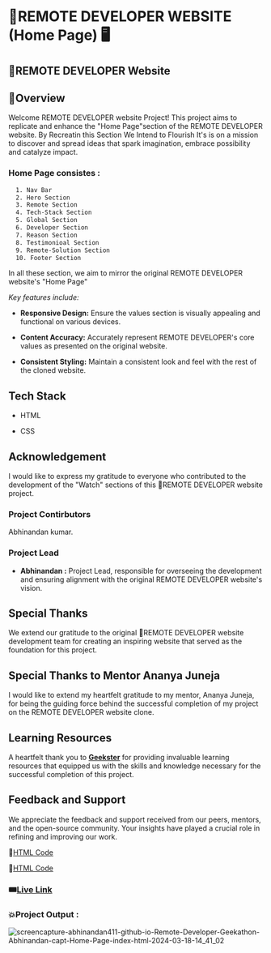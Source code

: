 # 🎯REMOTE DEVELOPER WEBSITE (Home Page) 🖥️

## 🚀REMOTE DEVELOPER Website

## 📌Overview
Welcome REMOTE DEVELOPER website Project! This project aims to replicate and enhance the "Home Page"section of the REMOTE DEVELOPER website. By Recreatin this Section We Intend to Flourish It's is on a mission to discover and spread ideas that spark imagination, embrace possibility and catalyze impact.


### Home Page consistes :
```bash
  1. Nav Bar
  2. Hero Section
  3. Remote Section
  4. Tech-Stack Section
  5. Global Section
  6. Developer Section
  7. Reason Section
  8. Testimonioal Section
  9. Remote-Solution Section
  10. Footer Section
```
In  all these section, we aim to mirror the original REMOTE DEVELOPER website's "Home Page"

*Key features include:*
- **Responsive Design:** Ensure the values section is visually appealing and functional on various devices.

- **Content Accuracy:** Accurately represent REMOTE DEVELOPER's core values as presented on the original website.

- **Consistent Styling:** Maintain a consistent look and feel with the rest of the cloned website.

## Tech Stack
- HTML

- CSS

## Acknowledgement

I would like to express my gratitude to everyone who contributed to the development of the "Watch" sections of this 🚀REMOTE DEVELOPER website project. 

### Project Contirbutors

Abhinandan kumar.

### Project Lead

- **Abhinandan :** Project Lead, responsible for overseeing the development and ensuring alignment with the original REMOTE DEVELOPER website's vision.

## Special Thanks

We extend our gratitude to the original 🚀REMOTE DEVELOPER website development team for creating an inspiring website that served as the foundation for this project.

## Special Thanks to Mentor Ananya Juneja

I would like to extend my heartfelt gratitude to my mentor, Ananya Juneja, for being the guiding force behind the successful completion of my project on the REMOTE DEVELOPER website clone.

## Learning Resources
A heartfelt thank you to **[Geekster](https://www.geekster.in/)** for providing invaluable learning resources that equipped us with the skills and knowledge necessary for the successful completion of this project.

## Feedback and Support

We appreciate the feedback and support received from our peers, mentors, and the open-source community. Your insights have played a crucial role in refining and improving our work.




📌[HTML Code](./index.html)

📌[HTML Code](./style.css)

### 🎟️[Live Link](https://abhinandan411.github.io/Remote-Developer-Geekathon/Abhinandan%20capt.%20%20(%20Home%20Page)/index.html) 


### 💥Project Output :  

![screencapture-abhinandan411-github-io-Remote-Developer-Geekathon-Abhinandan-capt-Home-Page-index-html-2024-03-18-14_41_02](https://github.com/Abhinandan411/Remote-Developer-Geekathon/assets/131553633/116a1954-ece5-48e6-b8b1-16e224c6ca55)
